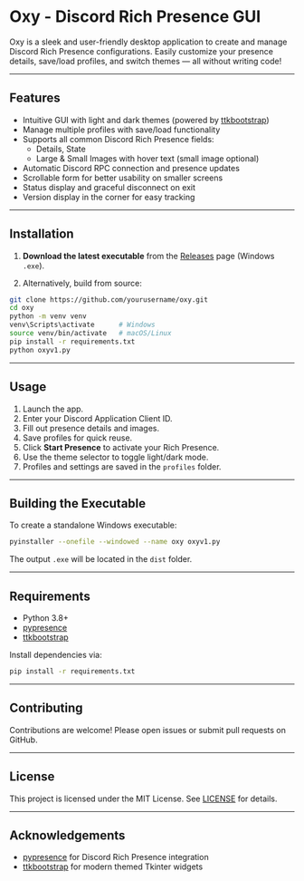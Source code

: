 # Oxy - Discord Rich Presence GUI

Oxy is a sleek and user-friendly desktop application to create and manage Discord Rich Presence configurations. Easily customize your presence details, save/load profiles, and switch themes — all without writing code!

---

## Features

- Intuitive GUI with light and dark themes (powered by [ttkbootstrap](https://github.com/israel-dryer/ttkbootstrap))
- Manage multiple profiles with save/load functionality
- Supports all common Discord Rich Presence fields:
  - Details, State
  - Large & Small Images with hover text (small image optional)
- Automatic Discord RPC connection and presence updates
- Scrollable form for better usability on smaller screens
- Status display and graceful disconnect on exit
- Version display in the corner for easy tracking

---

## Installation

1. **Download the latest executable** from the [Releases](https://github.com/yourusername/oxy/releases) page (Windows `.exe`).

2. Alternatively, build from source:

```bash
git clone https://github.com/yourusername/oxy.git
cd oxy
python -m venv venv
venv\Scripts\activate      # Windows
source venv/bin/activate   # macOS/Linux
pip install -r requirements.txt
python oxyv1.py
````

---

## Usage

1. Launch the app.
2. Enter your Discord Application Client ID.
3. Fill out presence details and images.
4. Save profiles for quick reuse.
5. Click **Start Presence** to activate your Rich Presence.
6. Use the theme selector to toggle light/dark mode.
7. Profiles and settings are saved in the `profiles` folder.

---

## Building the Executable

To create a standalone Windows executable:

```bash
pyinstaller --onefile --windowed --name oxy oxyv1.py
```

The output `.exe` will be located in the `dist` folder.

---

## Requirements

* Python 3.8+
* [pypresence](https://github.com/qwertyquerty/pypresence)
* [ttkbootstrap](https://github.com/israel-dryer/ttkbootstrap)

Install dependencies via:

```bash
pip install -r requirements.txt
```

---

## Contributing

Contributions are welcome! Please open issues or submit pull requests on GitHub.

---

## License

This project is licensed under the MIT License. See [LICENSE](LICENSE) for details.

---

## Acknowledgements

* [pypresence](https://github.com/qwertyquerty/pypresence) for Discord Rich Presence integration
* [ttkbootstrap](https://github.com/israel-dryer/ttkbootstrap) for modern themed Tkinter widgets


